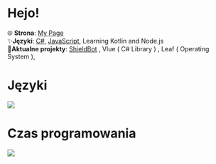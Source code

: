 <h1>Hejo!</h1>

🌐 **Strona**: [My Page](http://solindek-dev.ct8.pl) <br>
✨**Języki**: [C#](https://pl.wikipedia.org/wiki/C_Sharp), [JavaScript](https://pl.wikipedia.org/wiki/JavaScript), Learning Kotlin and Node.js <br>
🎈**Aktualne projekty**: [ShieldBot](https://shieldbot.gq) , Vlue ( C# Library ) , Leaf ( Operating System ), <br>

# Języki
<a href="https://wakatime.com"><img src="https://wakatime.com/share/@418b9796-c879-4295-8b96-b20570a5f28b/a91320c7-7763-422e-80df-4efe02286d38.png" /></a>

# Czas programowania
<a href="https://wakatime.com"><img src="https://wakatime.com/share/@418b9796-c879-4295-8b96-b20570a5f28b/c9293373-58fe-446d-bffa-96c5d0ee7feb.png" /></a>
